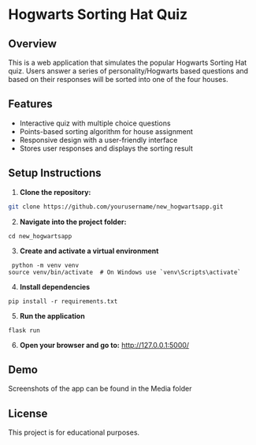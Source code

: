 # Hogwarts Sorting Hat Quiz 
## Overview
This is a web application that simulates the popular Hogwarts Sorting Hat quiz. Users answer a series of personality/Hogwarts based questions and based on their responses will be sorted into one of the four houses.
## Features
- Interactive quiz with multiple choice questions
- Points-based sorting algorithm for house assignment
- Responsive design with a user-friendly interface
- Stores user responses and displays the sorting result
## Setup Instructions

1. **Clone the repository:**

```bash
git clone https://github.com/yourusername/new_hogwartsapp.git
```

2. **Navigate into the project folder:**
```
cd new_hogwartsapp
```
3. **Create and activate a virtual environment**
```
 python -m venv venv
source venv/bin/activate  # On Windows use `venv\Scripts\activate`
```
4. **Install dependencies**
```
pip install -r requirements.txt
```
5. **Run the application**
```
flask run
```
6. **Open your browser and go to:**
 http://127.0.0.1:5000/
## Demo
Screenshots of the app can be found in the Media folder
## License
This project is for educational purposes.




